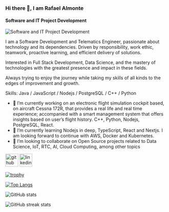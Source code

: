 ### Hi there 👋, I am Rafael Almonte
#### Software and IT Project Development
![Software and IT Project Development](https://www.google.com/url?sa=i&url=https%3A%2F%2Fwww.cityofredding.org%2Fdepartments%2Finformation-technology&psig=AOvVaw1umy1l6MKHVpdSiNT5iasR&ust=1642471315013000&source=images&cd=vfe&ved=0CAsQjRxqFwoTCJjWv9PYt_UCFQAAAAAdAAAAABAU)

I am a ​Software Development and Telematics Engineer, passionate about technology and its dependencies. Driven by responsibility, work ethic, teamwork, proactive learning, and efficient delivery of solutions.

Interested in Full Stack Development, Data Science, and the mastery of technologies with the greatest presence and impact in these fields. 

Always trying to enjoy the journey while taking my skills of all kinds to the edges of improvement and growth.

Skills: Java / JavaScript / Nodejs / PostgreSQL / C++ / Python

- 🔭 I’m currently working on an electronic flight simulation cockpit based, on aircraft Cessna 172R, that provides a real life and real time experience; accompanied with a smart management system that offers insights based on user’s flight history. C++, Python, Nodejs, PostgreSQL, React. 
- 🌱 I’m currently learning Nodejs in deep, TypeScript, React and Nextjs. I am looking forward to continue with AWS, Docker and Kubernetes. 
- 👯 I’m looking to collaborate on Open Source projects related to Data Science, IoT, RTC, AI, Cloud Computing, among other topics 


[<img src='https://cdn.jsdelivr.net/npm/simple-icons@3.0.1/icons/github.svg' alt='github' height='40'>](https://github.com/xTryHard)  [<img src='https://cdn.jsdelivr.net/npm/simple-icons@3.0.1/icons/linkedin.svg' alt='linkedin' height='40'>](https://www.linkedin.com/in/https://www.linkedin.com/in/jrac//)  

[![trophy](https://github-profile-trophy.vercel.app/?username=xTryHard)](https://github.com/ryo-ma/github-profile-trophy)

[![Top Langs](https://github-readme-stats.vercel.app/api/top-langs/?username=xTryHard)](https://github.com/anuraghazra/github-readme-stats)

![GitHub stats](https://github-readme-stats.vercel.app/api?username=xTryHard&show_icons=true)  

![GitHub streak stats](https://github-readme-streak-stats.herokuapp.com/?user=xTryHard)  

